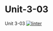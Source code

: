 # Unit-3-03
Unit 3-03
 [![linter](https://github.com/Arvin-Leung/Unit-3-03/workflows/linter/badge.svg)](https://github.com/marketplace/actions/super-linter)
